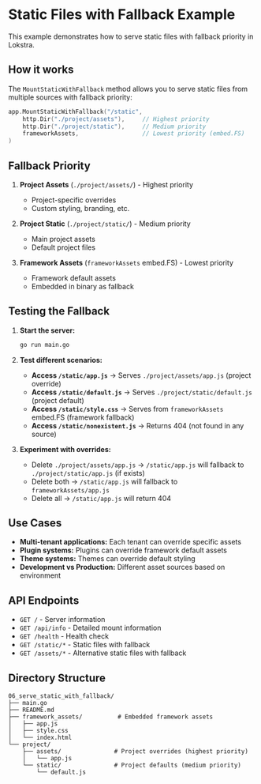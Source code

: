 # Static Files with Fallback Example

This example demonstrates how to serve static files with fallback priority in Lokstra.

## How it works

The `MountStaticWithFallback` method allows you to serve static files from multiple sources with fallback priority:

```go
app.MountStaticWithFallback("/static", 
    http.Dir("./project/assets"),     // Highest priority
    http.Dir("./project/static"),     // Medium priority  
    frameworkAssets,                  // Lowest priority (embed.FS)
)
```

## Fallback Priority

1. **Project Assets** (`./project/assets/`) - Highest priority
   - Project-specific overrides
   - Custom styling, branding, etc.

2. **Project Static** (`./project/static/`) - Medium priority
   - Main project assets
   - Default project files

3. **Framework Assets** (`frameworkAssets` embed.FS) - Lowest priority
   - Framework default assets
   - Embedded in binary as fallback

## Testing the Fallback

1. **Start the server:**
   ```bash
   go run main.go
   ```

2. **Test different scenarios:**
   
   - **Access `/static/app.js`** → Serves `./project/assets/app.js` (project override)
   - **Access `/static/default.js`** → Serves `./project/static/default.js` (project default)
   - **Access `/static/style.css`** → Serves from `frameworkAssets` embed.FS (framework fallback)
   - **Access `/static/nonexistent.js`** → Returns 404 (not found in any source)

3. **Experiment with overrides:**
   - Delete `./project/assets/app.js` → `/static/app.js` will fallback to `./project/static/app.js` (if exists)
   - Delete both → `/static/app.js` will fallback to `frameworkAssets/app.js`
   - Delete all → `/static/app.js` will return 404

## Use Cases

- **Multi-tenant applications:** Each tenant can override specific assets
- **Plugin systems:** Plugins can override framework default assets
- **Theme systems:** Themes can override default styling
- **Development vs Production:** Different asset sources based on environment

## API Endpoints

- `GET /` - Server information
- `GET /api/info` - Detailed mount information
- `GET /health` - Health check
- `GET /static/*` - Static files with fallback
- `GET /assets/*` - Alternative static files with fallback

## Directory Structure

```
06_serve_static_with_fallback/
├── main.go
├── README.md
├── framework_assets/          # Embedded framework assets
│   ├── app.js
│   ├── style.css
│   └── index.html
└── project/
    ├── assets/               # Project overrides (highest priority)
    │   └── app.js
    └── static/               # Project defaults (medium priority)
        └── default.js
```
